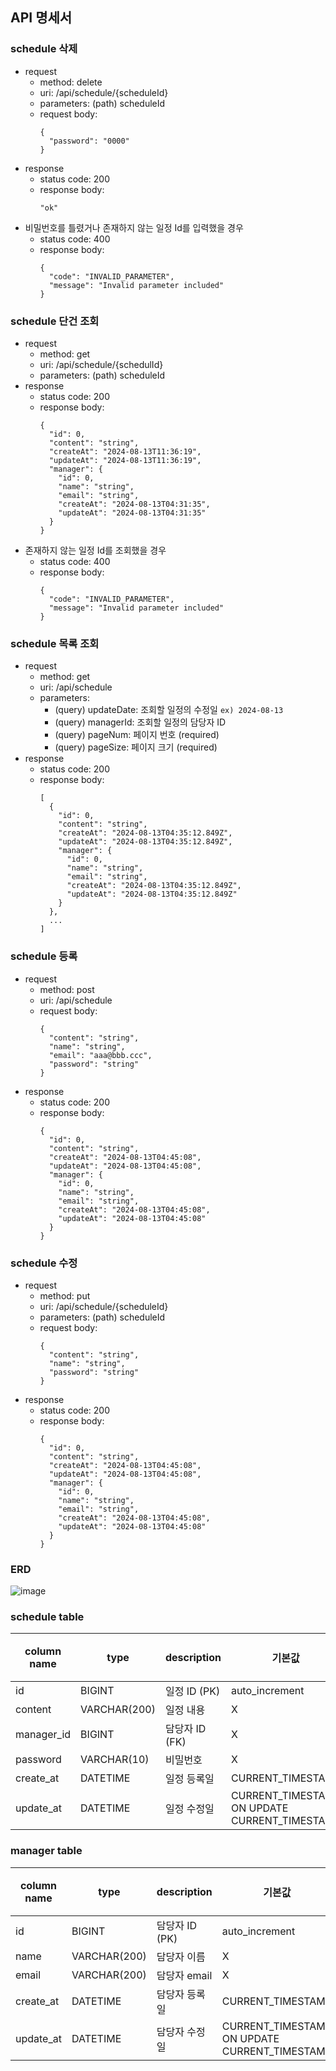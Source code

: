 ## API 명세서

### schedule 삭제
- request
  - method: delete
  - uri: /api/schedule/{scheduleId}
  - parameters: (path) scheduleId
  - request body:
    ```
    {
      "password": "0000"
    }
    ```
- response
  - status code: 200
  - response body:
    ```
    "ok"
    ```
- 비밀번호를 틀렸거나 존재하지 않는 일정 Id를 입력했을 경우
  - status code: 400 
  - response body:
    ```
    {
      "code": "INVALID_PARAMETER",
      "message": "Invalid parameter included"
    }
    ```
### schedule 단건 조회
- request
  - method: get
  - uri: /api/schedule/{schedulId}
  - parameters: (path) scheduleId
- response
  - status code: 200
  - response body:
    ```
    {
      "id": 0,
      "content": "string",
      "createAt": "2024-08-13T11:36:19",
      "updateAt": "2024-08-13T11:36:19",
      "manager": {
        "id": 0,
        "name": "string",
        "email": "string",
        "createAt": "2024-08-13T04:31:35",
        "updateAt": "2024-08-13T04:31:35"
      }
    }
    ```
- 존재하지 않는 일정 Id를 조회했을 경우
  - status code: 400 
  - response body:
    ```
    {
      "code": "INVALID_PARAMETER",
      "message": "Invalid parameter included"
    }
    ```
### schedule 목록 조회
- request
  - method: get
  - uri: /api/schedule
  - parameters:
    - (query) updateDate: 조회할 일정의 수정일 `ex) 2024-08-13`
    - (query) managerId: 조회할 일정의 담당자 ID
    - (query) pageNum: 페이지 번호 (required)
    - (query) pageSize: 페이지 크기 (required)
- response
  - status code: 200
  - response body:
    ```
    [
      {
        "id": 0,
        "content": "string",
        "createAt": "2024-08-13T04:35:12.849Z",
        "updateAt": "2024-08-13T04:35:12.849Z",
        "manager": {
          "id": 0,
          "name": "string",
          "email": "string",
          "createAt": "2024-08-13T04:35:12.849Z",
          "updateAt": "2024-08-13T04:35:12.849Z"
        }
      },
      ...
    ]
    ```
### schedule 등록
- request
  - method: post
  - uri: /api/schedule
  - request body:
    ```
    {
      "content": "string",
      "name": "string",
      "email": "aaa@bbb.ccc",
      "password": "string"
    }
    ```
- response
  - status code: 200
  - response body:
    ```
    {
      "id": 0,
      "content": "string",
      "createAt": "2024-08-13T04:45:08",
      "updateAt": "2024-08-13T04:45:08",
      "manager": {
        "id": 0,
        "name": "string",
        "email": "string",
        "createAt": "2024-08-13T04:45:08",
        "updateAt": "2024-08-13T04:45:08"
      }
    }
    ```
### schedule 수정
- request
  - method: put
  - uri: /api/schedule/{scheduleId}
  - parameters: (path) scheduleId
  - request body:
    ```
    {
      "content": "string",
      "name": "string",
      "password": "string"
    }
    ```
- response
  - status code: 200
  - response body:
    ```
    {
      "id": 0,
      "content": "string",
      "createAt": "2024-08-13T04:45:08",
      "updateAt": "2024-08-13T04:45:08",
      "manager": {
        "id": 0,
        "name": "string",
        "email": "string",
        "createAt": "2024-08-13T04:45:08",
        "updateAt": "2024-08-13T04:45:08"
      }
    }
    ```
    
### ERD
![image](https://github.com/user-attachments/assets/34215918-eeac-4fce-9ea5-3ffe696e585b)

 ### schedule table
 
|column name|type|description|기본값|null 허용|
|---|---|---|---|---|
|id|BIGINT|일정 ID (PK)|auto_increment|X|
|content|VARCHAR(200)|일정 내용|X|X|
|manager_id|BIGINT|담당자 ID (FK)|X|X|
|password|VARCHAR(10)|비밀번호|X|X|
|create_at|DATETIME|일정 등록일|CURRENT_TIMESTAMP|X|
|update_at|DATETIME|일정 수정일|CURRENT_TIMESTAMP ON UPDATE CURRENT_TIMESTAMP|X|

### manager table

|column name|type|description|기본값|null 허용|
|---|---|---|---|---|
|id|BIGINT|담당자 ID (PK)|auto_increment|X|
|name|VARCHAR(200)|담당자 이름|X|X|
|email|VARCHAR(200)|담당자 email|X|O|
|create_at|DATETIME|담당자 등록일|CURRENT_TIMESTAMP|X|
|update_at|DATETIME|담당자 수정일|CURRENT_TIMESTAMP ON UPDATE CURRENT_TIMESTAMP|X|
